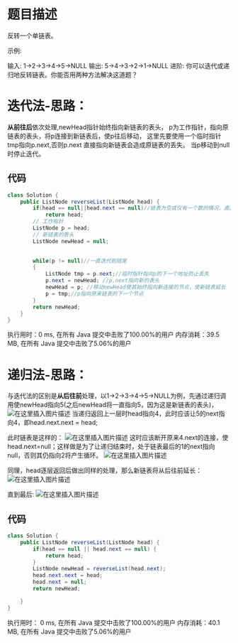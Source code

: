 # 题目描述

反转一个单链表。

示例:

输入: 1->2->3->4->5->NULL
输出: 5->4->3->2->1->NULL
进阶:
你可以迭代或递归地反转链表。你能否用两种方法解决这道题？


# 迭代法-思路：
**从前往后**依次处理,newHead指针始终指向新链表的表头，
 p为工作指针，指向原链表的表头，将p连接到新链表后，使p往后移动， 这里先要使用一个临时指针 tmp指向p.next,否则p.next 直接指向新链表会造成原链表的丢失。
当p移动到null时停止迭代。

## 代码

```java
class Solution {
    public ListNode reverseList(ListNode head) {
        if(head == null||head.next == null)//链表为空或仅有一个数的情况，直接返回
            return head;
        // 工作指针
	    ListNode p = head;
	    // 新链表的表头
	    ListNode newHead = null;
	    

		while(p != null)//一直迭代到链尾
		{
		   	ListNode tmp = p.next;//临时指针指向p的下一个地址防止丢失
		   	p.next = newHead; //p.next指向新的表头
		   	newHead = p; //移动newHead使其始终指向新连接的节点，使新链表延长
		   	p = tmp;//p指向原来链表的下一个节点
		}
		return newHead;   	       
    }
}
```
执行用时：0 ms, 在所有 Java 提交中击败了100.00%的用户
内存消耗：39.5 MB, 在所有 Java 提交中击败了5.06%的用户


# 递归法-思路：
与迭代法的区别是**从后往前**处理，以1->2->3->4->5->NULL为例，先通过递归调用使newHead指向5(之后newHead将一直指向5，因为这是新链表的表头)，
![在这里插入图片描述](https://img-blog.csdnimg.cn/20200703151826343.png?x-oss-process=image/watermark,type_ZmFuZ3poZW5naGVpdGk,shadow_10,text_aHR0cHM6Ly9ibG9nLmNzZG4ubmV0L3o3MTQ0MDU0ODk=,size_16,color_FFFFFF,t_70)
当递归返回上一层时head指向4，此时应该让5的next指向4，即head.next.next = head;

此时链表是这样的：
![在这里插入图片描述](https://img-blog.csdnimg.cn/20200703151904785.png?x-oss-process=image/watermark,type_ZmFuZ3poZW5naGVpdGk,shadow_10,text_aHR0cHM6Ly9ibG9nLmNzZG4ubmV0L3o3MTQ0MDU0ODk=,size_16,color_FFFFFF,t_70)
这时应该断开原来4.next的连接，使head.next=null；这样做是为了让递归结束时，处于链表最后的1的next指向null，否则其仍指向2将产生循环。
![在这里插入图片描述](https://img-blog.csdnimg.cn/20200703151946580.png?x-oss-process=image/watermark,type_ZmFuZ3poZW5naGVpdGk,shadow_10,text_aHR0cHM6Ly9ibG9nLmNzZG4ubmV0L3o3MTQ0MDU0ODk=,size_16,color_FFFFFF,t_70)

 同理，head逐层返回后做出同样的处理，那么新链表将从后往前延长：
 ![在这里插入图片描述](https://img-blog.csdnimg.cn/20200703152126292.png?x-oss-process=image/watermark,type_ZmFuZ3poZW5naGVpdGk,shadow_10,text_aHR0cHM6Ly9ibG9nLmNzZG4ubmV0L3o3MTQ0MDU0ODk=,size_16,color_FFFFFF,t_70)

 直到最后:
 ![在这里插入图片描述](https://img-blog.csdnimg.cn/20200703152250234.png?x-oss-process=image/watermark,type_ZmFuZ3poZW5naGVpdGk,shadow_10,text_aHR0cHM6Ly9ibG9nLmNzZG4ubmV0L3o3MTQ0MDU0ODk=,size_16,color_FFFFFF,t_70)

## 代码

```java
class Solution {
    public ListNode reverseList(ListNode head) {
        if(head == null || head.next == null) {
			return head;
		}
		ListNode newHead = reverseList(head.next);
		head.next.next = head;
		head.next = null;
		return newHead;

    }
}
```
执行用时：
0 ms, 在所有 Java 提交中击败了100.00%的用户
内存消耗：40.1 MB, 在所有 Java 提交中击败了5.06%的用户